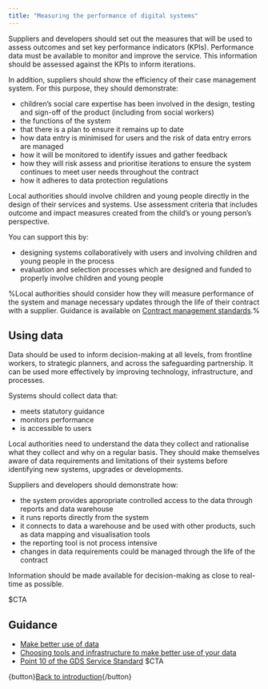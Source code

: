 ```yaml
---
title: "Measuring the performance of digital systems"
---
```


Suppliers and developers should set out the measures that will be used to assess outcomes and set key performance indicators (KPIs). Performance data must be available to monitor and improve the service. This information should be assessed against the KPIs to inform iterations. 

In addition, suppliers should show the efficiency of their case management system. For this purpose, they should demonstrate:

* children’s social care expertise has been involved in the design, testing and sign-off of the product (including from social workers)
* the functions of the system
* that there is a plan to ensure it remains up to date
* how data entry is minimised for users and the risk of data entry errors are managed
* how it will be monitored to identify issues and gather feedback
* how they will risk assess and prioritise iterations to ensure the system continues to meet user needs throughout the contract
* how it adheres to data protection regulations

Local authorities should involve children and young people directly in the design of their services and systems. Use assessment criteria that includes outcome and impact measures created from the child’s or young person’s perspective.

You can support this by:

* designing systems collaboratively with users and involving children and young people in the process
* evaluation and selection processes which are designed and funded to properly involve children and young people

%Local authorities should consider how they will measure performance of the system and manage necessary updates through the life of their contract with a supplier. Guidance is available on [Contract management standards](https://www.gov.uk/government/publications/commercial-capability-contract-management-standards).%

## Using data

Data should be used to inform decision-making at all levels, from frontline workers, to strategic planners, and across the safeguarding partnership. It can be used more effectively by improving technology, infrastructure, and processes. 

Systems should collect data that:

* meets statutory guidance
* monitors performance
* is accessible to users

Local authorities need to understand the data they collect and rationalise what they collect and why on a regular basis. They should make themselves aware of data requirements and limitations of their systems before identifying new systems, upgrades or developments. 

Suppliers and developers should demonstrate how:

* the system provides appropriate controlled access to the data through reports and data warehouse
* it runs reports directly from the system
* it connects to data a warehouse and be used with other products, such as data mapping and visualisation tools 
* the reporting tool is not process intensive
* changes in data requirements could be managed through the life of the contract

Information should be made available for decision-making as close to real-time as possible.

$CTA
## Guidance

* [Make better use of data](https://www.gov.uk/guidance/make-better-use-of-data)
* [Choosing tools and infrastructure to make better use of your data](https://www.gov.uk/guidance/choose-tools-and-infrastructure-to-make-better-use-of-your-data)
* [Point 10 of the GDS Service Standard](https://www.gov.uk/service-manual/service-standard/point-10-define-success-publish-performance-data)
$CTA

{button}[Back to introduction](/index){/button}
